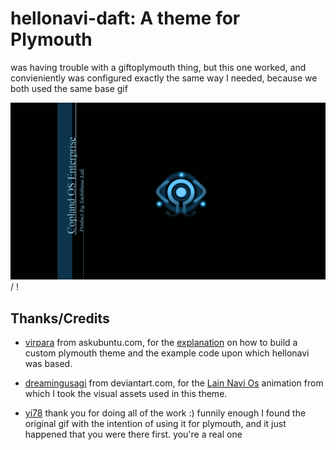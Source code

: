 hellonavi-daft: A theme for Plymouth
===============================

was having trouble with a giftoplymouth thing, but this one worked, and convieniently was configured exactly the same way I needed, because we both used the same base gif

![ Alt text](navi-1920x1080.gif) / ! [](navi-1920x1080.gif)

Thanks/Credits
--------------

* [virpara][1] from askubuntu.com, for the [explanation][2] on how to build a
custom plymouth theme and the example code upon which hellonavi was based.

* [dreamingusagi][3] from deviantart.com, for the [Lain Navi Os][4] animation
from which I took the visual assets used in this theme.

* [yi78][5] thank you for doing all of the work :) funnily enough I found the original gif with the intention of using it for plymouth, and it just happened that you were there first. you're a real one

[1]: [http://askubuntu.com/users/40166/virpara]
[2]: [http://askubuntu.com/questions/143330/how-can-i-customize-the-ubuntu-boot-up-logo/147769#147769]
[3]: [http://dreamingusagi.deviantart.com/]
[4]: [http://dreamingusagi.deviantart.com/art/Lain-Navi-Os-78251341?q=boost%3Apopular%20lain%20navi%20os&qo=0]
[5]: [https://github.com/yi78]
